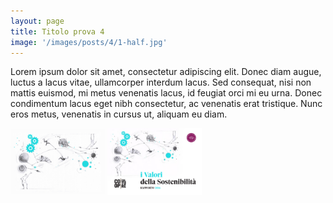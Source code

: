 ```yaml
---
layout: page
title: Titolo prova 4
image: '/images/posts/4/1-half.jpg'
---
```


Lorem ipsum dolor sit amet, consectetur adipiscing elit. Donec diam augue, luctus a lacus vitae, ullamcorper interdum lacus. Sed consequat, nisi non mattis euismod, mi metus venenatis lacus, id feugiat orci mi eu urna. Donec condimentum lacus eget nibh consectetur, ac venenatis erat tristique. Nunc eros metus, venenatis in cursus ut, aliquam eu diam.


<img src="/images/posts/4/1-half.jpg" alt="styleguide" style="width:30%; display: inline-block; vertical-align:middle;" />
<img src="/images/posts/4/2-half.jpg" alt="styleguide" style="width:30%; display: inline-block; vertical-align:middle;" />


